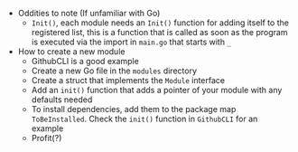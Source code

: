 - Oddities to note (If unfamiliar with Go)
  - `Init()`, each module needs an `Init()` function for adding itself to the registered list, this is a function that is called as soon as the program is executed via the import in `main.go` that starts with `_`
- How to create a new module
  - GithubCLI is a good example
  - Create a new Go file in the `modules` directory
  - Create a struct that implements the `Module` interface
  - Add an `init()` function that adds a pointer of your module with any defaults needed
  - To install dependencies, add them to the package map `ToBeInstalled`. Check the `init()` function in `GithubCLI` for an example
  - Profit(?)